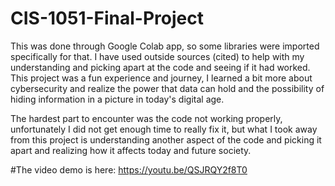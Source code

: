 # CIS-1051-Final-Project

This was done through Google Colab app, so some libraries were imported specifically for that.
I have used outside sources (cited) to help with my understanding and picking apart at the code and seeing if it had worked.
This project was a fun experience and journey, I learned a bit more about cybersecurity and realize the power that data can hold
and the possibility of hiding information in a picture in today's digital age.

The hardest part to encounter was the code not working properly, unfortunately I did not get enough time to really fix it, but
what I took away from this project is understanding another aspect of the code and picking it apart and realizing how it
affects today and future society.

#The video demo is here: https://youtu.be/QSJRQY2f8T0
